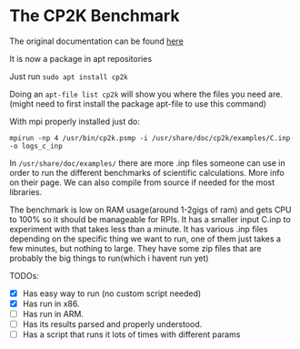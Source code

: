 # The CP2K Benchmark

The original documentation can be found [here](https://repository.prace-ri.eu/git/UEABS/ueabs/-/tree/master/cp2k?ref_type=heads)

It is now a package in apt repositories

Just run `sudo apt install cp2k`

Doing an `apt-file list cp2k` will show you where the files you need are.(might need to first install the package apt-file to use this command)

With mpi properly installed just do:

`mpirun -np 4 /usr/bin/cp2k.psmp -i /usr/share/doc/cp2k/examples/C.inp -o logs_c_inp`

In `/usr/share/doc/examples/` there are more .inp files someone can use in order to run the different benchmarks of scientific calculations. More info on their page. We can also compile from source if needed for the most libraries.

The benchmark is low on RAM usage(around 1-2gigs of ram) and gets CPU to 100% so it should be manageable for RPIs.
It has a smaller input C.inp to experiment with that takes less than a minute.
It has various .inp files depending on the specific thing we want to run, one of them just takes a few minutes, but nothing to large. They have some zip files that are probably the big things to run(which i havent run yet)


TODOs:
- [x] Has easy way to run (no custom script needed)
- [x] Has run in x86.
- [ ] Has run in ARM.
- [ ] Has its results parsed and properly understood.
- [ ] Has a script that runs it lots of times with different params
